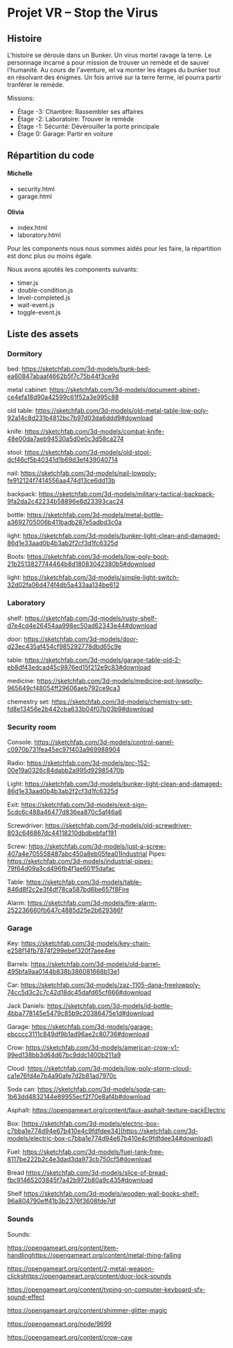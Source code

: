 # Projet VR – Stop the Virus

## Histoire

L'histoire se déroule dans un Bunker. Un virus mortel ravage la terre. Le personnage incarné a pour mission de trouver un remède et de sauver l'humanité. Au cours de l'aventure, iel va monter les étages du bunker tout en résolvant des énigmes. Un fois arrivé sur la terre ferme, iel pourra partir tranférer le remède.

Missions:

- Étage -3: Chambre: Rassembler ses affaires
- Étage -2: Laboratoire: Trouver le remède
- Étage -1: Sécurité: Dévérouiller la porte principale
- Étage 0: Garage: Partir en voiture

## Répartition du code

#### Michelle

- security.html
- garage.html

#### Olivia

- index.html
- laboratory.html



Pour les components nous nous sommes aidés pour les faire, la répartition est donc plus ou moins égale.

Nous avons ajoutés les components suivants:

- timer.js
- double-condition.js
- level-completed.js
- wait-event.js
- toggle-event.js



## Liste des assets

### Dormitory

bed: https://sketchfab.com/3d-models/bunk-bed-ea60847abaaf4662b5f7c75b44f3ce9d

metal cabinet: https://sketchfab.com/3d-models/document-abinet-ce4efa18d90a42599c61f52a3e995c88

old table: https://sketchfab.com/3d-models/old-metal-table-low-poly-92a14c8d231b4812bc7b97d03da6ddd9#download

knife: https://sketchfab.com/3d-models/combat-knife-48e00da7aeb94530a5d0e0c3d58ca274

stool: https://sketchfab.com/3d-models/old-stool-dcf46cf5b40341d1b69d3ef439040714

nail: https://sketchfab.com/3d-models/nail-lowpoly-fe912124f7414556aa474d13ce6dd13b

backpack: https://sketchfab.com/3d-models/military-tactical-backpack-9fa2da2c42234b58896e8d23393cac24

bottle: https://sketchfab.com/3d-models/metal-bottle-a3692705006b411badb287e5adbd3c0a

light: https://sketchfab.com/3d-models/bunker-light-clean-and-damaged-86d1e33aad0b4b3ab2f2cf3d1fc6325d

Boots: https://sketchfab.com/3d-models/low-poly-boot-21b2513827744464b8d18083042380b5#download

light: https://sketchfab.com/3d-models/simple-light-switch-32d02fa06d474f4db5a433aa134be612



### Laboratory

shelf: https://sketchfab.com/3d-models/rusty-shelf-d7e4cd4e26454aa998ec50ad62343e44#download

door: https://sketchfab.com/3d-models/door-d23ec435af454cf985292778dbd65c9e

table: https://sketchfab.com/3d-models/garage-table-old-2-eb8df43edcad45c9876ed15f212e9c83#download

medicine: https://sketchfab.com/3d-models/medicine-pot-lowpolly-965649cf48054ff29606aeb792ce9ca3

chemestry set: https://sketchfab.com/3d-models/chemistry-set-fd8e13456e2b442cba633b04f07b03b9#download

### Security room

Console: https://sketchfab.com/3d-models/control-panel-c0970b731fea45ec97f403a969988904

Radio: https://sketchfab.com/3d-models/prc-152-00e19a0326c84dabb2a995d92985470b

Light: https://sketchfab.com/3d-models/bunker-light-clean-and-damaged-86d1e33aad0b4b3ab2f2cf3d1fc6325d

Exit: https://sketchfab.com/3d-models/exit-sign-5cdc6c488a46477d836ea870c5af46a6

Screwdriver: https://sketchfab.com/3d-models/old-screwdriver-803c646867dc44118210dbdbebfaf191

Screw: https://sketchfab.com/3d-models/just-a-screw-407a4e705558487abc450a8eb05fea01Industrial Pipes: https://sketchfab.com/3d-models/industrial-pipes-79f64d09a3cd496fb4f1ae601f5dafac

Table: https://sketchfab.com/3d-models/table-846d8f2c2e3f4df78ca587bd6be657f8Fire

Alarm: https://sketchfab.com/3d-models/fire-alarm-252236660fb647c4885d25e2b629386f

### Garage

Key: https://sketchfab.com/3d-models/key-chain-e258f14fb7874f299ebef320f7aee4ee

Barrels: https://sketchfab.com/3d-models/old-barrel-495bfa9aa0144b838b386081668b13e1

Car: https://sketchfab.com/3d-models/zaz-1105-dana-freelowpoly-74cc5d3c2c7c42d18dc45dafd65cf666#download

Jack Daniels: https://sketchfab.com/3d-models/jd-bottle-4bba778145e5479c85b9c20386475e1d#download

Garage: https://sketchfab.com/3d-models/garage-ebcccc3111c849df9b1ad96ae2c80736#download

Crow: https://sketchfab.com/3d-models/american-crow-v1-99ed138bb3d64d67bc9ddc1400b211a9

Cloud: https://sketchfab.com/3d-models/low-poly-storm-cloud-ca1e76fd4e7b4a90afe7d2b81ad7970c

Soda can: https://sketchfab.com/3d-models/soda-can-1b63dd4832144e89955ecf2f70e8af4b#download

Asphalt: https://opengameart.org/content/faux-asphalt-texture-packElectric

Box: [https://sketchfab.com/3d-models/electric-box-c7bba1e774d94e67b410e4c9fdfdee34](https://sketchfab.com/3d-models/electric-box-c7bba1e774d94e67b410e4c9fdfdee34#download)

Fuel: https://sketchfab.com/3d-models/fuel-tank-free-8117be222b2c4e3dad3da973cb750cf5#download

Bread https://sketchfab.com/3d-models/slice-of-bread-fbc91465203845f7a42b972b80a9c435#download

Shelf https://sketchfab.com/3d-models/wooden-wall-books-shelf-96a804790eff41b3b2376f3608fde7df

### Sounds

Sounds:

https://opengameart.org/content/item-handlinghttps://opengameart.org/content/metal-thing-falling

https://opengameart.org/content/2-metal-weapon-clickshttps://opengameart.org/content/door-lock-sounds

https://opengameart.org/content/typing-on-computer-keyboard-sfx-sound-effect

https://opengameart.org/content/shimmer-glitter-magic

https://opengameart.org/node/9699

https://opengameart.org/content/crow-caw

